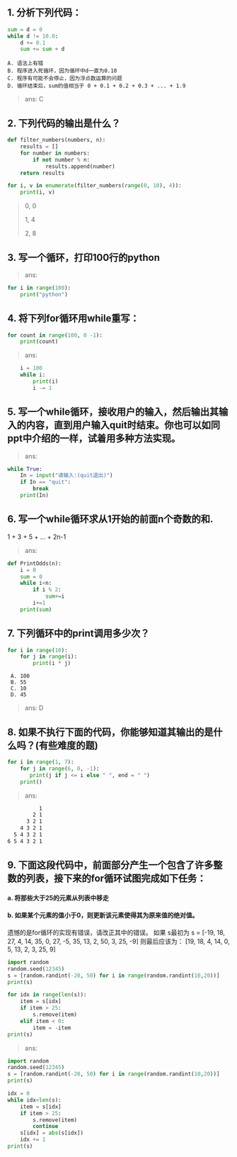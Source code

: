 ## 1. 分析下列代码：
```python
sum = d = 0
while d != 10.0:
    d += 0.1
    sum += sum + d

```
    A. 语法上有错
    B. 程序进入死循环，因为循环中d一直为0.10
    C. 程序有可能不会停止，因为浮点数运算的问题
    D. 循环结束后，sum的值相当于 0 + 0.1 + 0.2 + 0.3 + ... + 1.9

> ans: C

## 2. 下列代码的输出是什么？
```python
def filter_numbers(numbers, n):
    results = []
    for number in numbers:
        if not number % n:
            results.append(number)
    return results

for i, v in enumerate(filter_numbers(range(0, 10), 4)):
    print(i, v)
```
> 0, 0
> 
> 1, 4
> 
> 2, 8

## 3. 写一个循环，打印100行的python
>ans:
```python
for i in range(100):
    print("python")
```

## 4. 将下列for循环用while重写：
```python
for count in range(100, 0 -1):
    print(count)
```
>ans:
```python
    i = 100
    while i:
        print(i)
        i -= 1
```

## 5. 写一个while循环，接收用户的输入，然后输出其输入的内容，直到用户输入quit时结束。你也可以如同ppt中介绍的一样，试着用多种方法实现。
>ans:
```python
while True:
    In = input("请输入:(quit退出)")
    if In == "quit":
        break
    print(In)
```


## 6. 写一个while循环求从1开始的前面n个奇数的和.
1 + 3 + 5 + ... + 2n-1
>ans:
```python
def PrintOdds(n):
    i = 0
    sum = 0
    while i<n:
        if i % 2:
            sum+=i
        i+=1
    print(sum)
```

## 7. 下列循环中的print调用多少次？
```python
for i in range(10):
    for j in range(i):
        print(i * j)
```
	 A. 100
	 B. 55
	 C. 10
	 D. 45
>ans: D

## 8. 如果不执行下面的代码，你能够知道其输出的是什么吗？(有些难度的题)
```python
for i in range(1, 7):
    for j in range(6, 0, -1):
       print(j if j <= i else " ", end = " ")
    print()
```
>ans:
```bash
          1
        2 1
      3 2 1
    4 3 2 1
  5 4 3 2 1
6 5 4 3 2 1
```

## 9. 下面这段代码中，前面部分产生一个包含了许多整数的列表，接下来的for循环试图完成如下任务：
#### a. 将那些大于25的元素从列表中移走
#### b. 如果某个元素的值小于0，则更新该元素使得其为原来值的绝对值。
遗憾的是for循环的实现有错误，请改正其中的错误。
如果 s最初为
s = [-19, 18, 27, 4, 14, 35, 0, 27, -5, 35, 13, 2, 50, 3, 25, -9]
则最后应该为：
[19, 18, 4, 14, 0, 5, 13, 2, 3, 25, 9]
```python
import random
random.seed(12345)
s = [random.randint(-20, 50) for i in range(random.randint(10,20))]
print(s)

for idx in range(len(s)):
    item = s[idx]
    if item > 25:
        s.remove(item)
    elif item < 0:
        item = -item
print(s)
```
> ans:
```python
import random
random.seed(12345)
s = [random.randint(-20, 50) for i in range(random.randint(10,20))]
print(s)

idx = 0
while idx<len(s):
    item = s[idx]
    if item > 25:
        s.remove(item)
        continue
    s[idx] = abs(s[idx])
    idx += 1
print(s)

```
